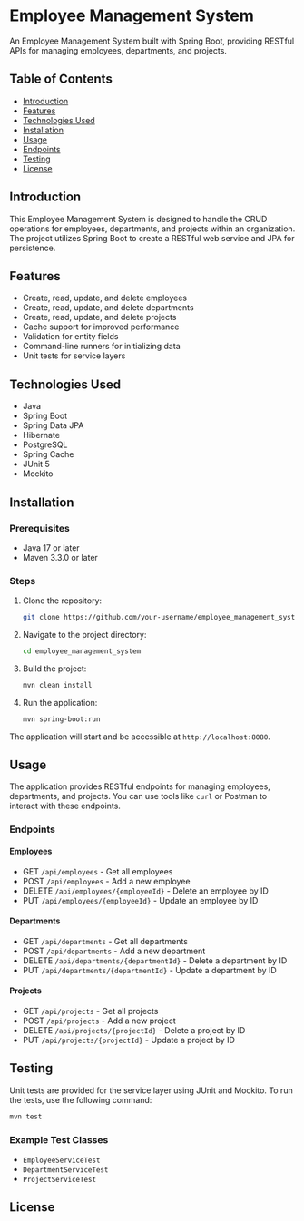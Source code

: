 # Employee Management System

An Employee Management System built with Spring Boot, providing RESTful APIs for managing employees, departments, and projects.

## Table of Contents

- [Introduction](#introduction)
- [Features](#features)
- [Technologies Used](#technologies-used)
- [Installation](#installation)
- [Usage](#usage)
- [Endpoints](#endpoints)
- [Testing](#testing)
- [License](#license)

## Introduction

This Employee Management System is designed to handle the CRUD operations for employees, departments, and projects within an organization. The project utilizes Spring Boot to create a RESTful web service and JPA for persistence.

## Features

- Create, read, update, and delete employees
- Create, read, update, and delete departments
- Create, read, update, and delete projects
- Cache support for improved performance
- Validation for entity fields
- Command-line runners for initializing data
- Unit tests for service layers

## Technologies Used

- Java
- Spring Boot
- Spring Data JPA
- Hibernate
- PostgreSQL
- Spring Cache
- JUnit 5
- Mockito

## Installation

### Prerequisites

- Java 17 or later
- Maven 3.3.0 or later

### Steps

1. Clone the repository:
   ```bash
   git clone https://github.com/your-username/employee_management_system.git
   ```

2. Navigate to the project directory:
   ```bash
   cd employee_management_system
   ```

3. Build the project:
   ```bash
   mvn clean install
   ```

4. Run the application:
   ```bash
   mvn spring-boot:run
   ```

The application will start and be accessible at `http://localhost:8080`.

## Usage

The application provides RESTful endpoints for managing employees, departments, and projects. You can use tools like `curl` or Postman to interact with these endpoints.

### Endpoints

#### Employees

- GET `/api/employees` - Get all employees
- POST `/api/employees` - Add a new employee
- DELETE `/api/employees/{employeeId}` - Delete an employee by ID
- PUT `/api/employees/{employeeId}` - Update an employee by ID

#### Departments

- GET `/api/departments` - Get all departments
- POST `/api/departments` - Add a new department
- DELETE `/api/departments/{departmentId}` - Delete a department by ID
- PUT `/api/departments/{departmentId}` - Update a department by ID

#### Projects

- GET `/api/projects` - Get all projects
- POST `/api/projects` - Add a new project
- DELETE `/api/projects/{projectId}` - Delete a project by ID
- PUT `/api/projects/{projectId}` - Update a project by ID

## Testing

Unit tests are provided for the service layer using JUnit and Mockito. To run the tests, use the following command:

```bash
mvn test
```

### Example Test Classes

- `EmployeeServiceTest`
- `DepartmentServiceTest`
- `ProjectServiceTest`

## License

